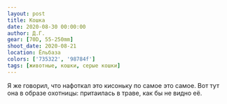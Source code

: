 ```yaml
---
layout: post
title: Кошка
date: 2020-08-30 00:00:00
author: Д.Г.
gear: [70D, 55-250mm]
shoot_date: 2020-08-21
location: Ёльбаза
colors: ['735322', '98784f']
tags: [животные, кошки, серые кошки]
---
```

Я же говорил, что нафоткал это кисоньку по самое это самое. Вот тут она в образе охотницы: притаилась в траве, как бы не видно её.
